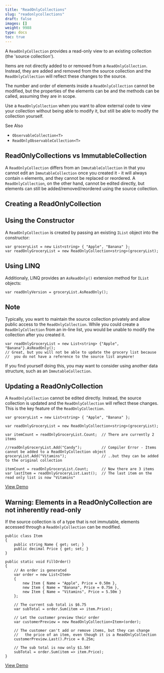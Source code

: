```yaml
---
title: "ReadOnlyCollections"
slug: "readonlycollections"
draft: false
images: []
weight: 9988
type: docs
toc: true
---
```


A `ReadOnlyCollection` provides a read-only view to an existing collection (the 'source collection').

Items are not directly added to or removed from a `ReadOnlyCollection`. Instead, they are added and removed from the source collection and the `ReadOnlyCollection` will reflect these changes to the source.

The number and order of elements inside a `ReadOnlyCollection` cannot be modified, but the properties of the elements can be and the methods can be called, assuming they are in scope.

Use a `ReadOnlyCollection` when you want to allow external code to view your collection without being able to modify it, but still be able to modify the collection yourself.

See Also
* `ObservableCollection<T>`
* `ReadOnlyObservableCollection<T>`


ReadOnlyCollections vs ImmutableCollection
------------------------------------------

A `ReadOnlyCollection` differs from an `ImmutableCollection` in that you cannot edit an `ImmutableCollection` once you created it - it will always contain `n` elements, and they cannot be replaced or reordered. A `ReadOnlyCollection`, on the other hand, cannot be edited directly, but elements can still be added/removed/reordered using the source collection.


## Creating a ReadOnlyCollection
Using the Constructor
-----------
A `ReadOnlyCollection` is created by passing an existing `IList` object into the constructor:

    var groceryList = new List<string> { "Apple", "Banana" };
    var readOnlyGroceryList = new ReadOnlyCollection<string>(groceryList);


Using LINQ
-----------
Additionaly, LINQ provides an `AsReadOnly()` extension method for `IList` objects:

    var readOnlyVersion = groceryList.AsReadOnly();

Note
----
Typically, you want to maintain the source collection privately and allow public access to the `ReadOnlyCollection`. While you could create a `ReadOnlyCollection` from an in-line list, you would be unable to modify the collection after you created it.

    var readOnlyGroceryList = new List<string> {"Apple", "Banana"}.AsReadOnly();
    // Great, but you will not be able to update the grocery list because 
    //  you do not have a reference to the source list anymore!

If you find yourself doing this, you may want to consider using another data structure, such as an `ImmutableCollection`.

## Updating a ReadOnlyCollection
A `ReadOnlyCollection` cannot be edited directly. Instead, the source collection is updated and the `ReadOnlyCollection` will reflect these changes. This is the key feature of the `ReadOnlyCollection`.

    var groceryList = new List<string> { "Apple", "Banana" };

    var readOnlyGroceryList = new ReadOnlyCollection<string>(groceryList);

    var itemCount = readOnlyGroceryList.Count;  // There are currently 2 items

    //readOnlyGroceryList.Add("Candy");         // Compiler Error - Items cannot be added to a ReadOnlyCollection object
    groceryList.Add("Vitamins");                // ..but they can be added to the original collection

    itemCount = readOnlyGroceryList.Count;      // Now there are 3 items
    var lastItem = readOnlyGroceryList.Last();  // The last item on the read only list is now "Vitamins"

[View Demo][1]


  [1]: https://dotnetfiddle.net/C8qQrS

## Warning: Elements in a ReadOnlyCollection are not inherently read-only
If the source collection is of a type that is not immutable, elements accessed through a `ReadOnlyCollection` can be modified.

    public class Item
    {
        public string Name { get; set; }
        public decimal Price { get; set; }
    }

    public static void FillOrder()
    {
        // An order is generated
        var order = new List<Item>
        {
            new Item { Name = "Apple", Price = 0.50m },
            new Item { Name = "Banana", Price = 0.75m },
            new Item { Name = "Vitamins", Price = 5.50m }
        };

        // The current sub total is $6.75
        var subTotal = order.Sum(item => item.Price);

        // Let the customer preview their order
        var customerPreview = new ReadOnlyCollection<Item>(order);

        // The customer can't add or remove items, but they can change 
        //   the price of an item, even though it is a ReadOnlyCollection
        customerPreview.Last().Price = 0.25m;

        // The sub total is now only $1.50!
        subTotal = order.Sum(item => item.Price);
    }


[View Demo][1]


  [1]: https://dotnetfiddle.net/fXE66F

